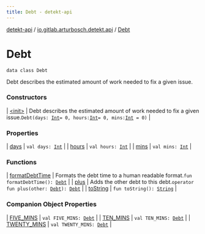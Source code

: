 ```yaml
---
title: Debt - detekt-api
---
```


[detekt-api](../../index.html) / [io.gitlab.arturbosch.detekt.api](../index.html) / [Debt](./index.html)

# Debt

`data class Debt`

Debt describes the estimated amount of work needed to fix a given issue.

### Constructors

| [&lt;init&gt;](-init-.html) | Debt describes the estimated amount of work needed to fix a given issue.`Debt(days: `[`Int`](https://kotlinlang.org/api/latest/jvm/stdlib/kotlin/-int/index.html)` = 0, hours: `[`Int`](https://kotlinlang.org/api/latest/jvm/stdlib/kotlin/-int/index.html)` = 0, mins: `[`Int`](https://kotlinlang.org/api/latest/jvm/stdlib/kotlin/-int/index.html)` = 0)` |

### Properties

| [days](days.html) | `val days: `[`Int`](https://kotlinlang.org/api/latest/jvm/stdlib/kotlin/-int/index.html) |
| [hours](hours.html) | `val hours: `[`Int`](https://kotlinlang.org/api/latest/jvm/stdlib/kotlin/-int/index.html) |
| [mins](mins.html) | `val mins: `[`Int`](https://kotlinlang.org/api/latest/jvm/stdlib/kotlin/-int/index.html) |

### Functions

| [formatDebtTime](format-debt-time.html) | Formats the debt time to a human readable format.`fun formatDebtTime(): `[`Debt`](./index.html) |
| [plus](plus.html) | Adds the other debt to this debt.`operator fun plus(other: `[`Debt`](./index.html)`): `[`Debt`](./index.html) |
| [toString](to-string.html) | `fun toString(): `[`String`](https://kotlinlang.org/api/latest/jvm/stdlib/kotlin/-string/index.html) |

### Companion Object Properties

| [FIVE_MINS](-f-i-v-e_-m-i-n-s.html) | `val FIVE_MINS: `[`Debt`](./index.html) |
| [TEN_MINS](-t-e-n_-m-i-n-s.html) | `val TEN_MINS: `[`Debt`](./index.html) |
| [TWENTY_MINS](-t-w-e-n-t-y_-m-i-n-s.html) | `val TWENTY_MINS: `[`Debt`](./index.html) |

